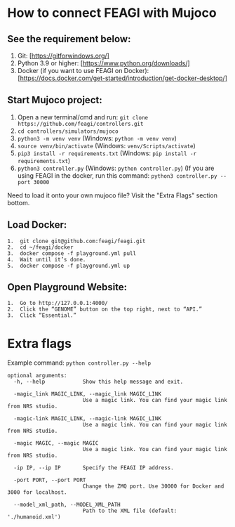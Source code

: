 # How to connect FEAGI with Mujoco

## See the requirement below:
1) Git: [https://gitforwindows.org/]  
2) Python 3.9 or higher: [https://www.python.org/downloads/]  
3) Docker (if you want to use FEAGI on Docker): [https://docs.docker.com/get-started/introduction/get-docker-desktop/]  

   
## Start Mujoco project:
1.	Open a new terminal/cmd and run: `git clone https://github.com/feagi/controllers.git`
2. `cd controllers/simulators/mujoco`
3. `python3 -m venv venv` (Windows: `python -m venv venv`)
4. `source venv/bin/activate` (Windows: `venv/Scripts/activate`)
5. `pip3 install -r requirements.txt` (Windows: `pip install -r requirements.txt`)
6. `python3 controller.py` (Windows: `python controller.py`) (If you are using FEAGI in the docker, run this command: `python3 controller.py --port 30000`

Need to load it onto your own mujoco file? Visit the "Extra Flags" section bottom.

## Load Docker:

	1.	git clone git@github.com:feagi/feagi.git
	2.	cd ~/feagi/docker
	3.	docker compose -f playground.yml pull
	4.	Wait until it’s done.
	5.	docker compose -f playground.yml up

## Open Playground Website:

	1.	Go to http://127.0.0.1:4000/
	2.	Click the “GENOME” button on the top right, next to “API.”
	3.	Click “Essential.”


# Extra flags
Example command: `python controller.py --help`
```
optional arguments:
  -h, --help            Show this help message and exit.
  
  -magic_link MAGIC_LINK, --magic_link MAGIC_LINK
                        Use a magic link. You can find your magic link from NRS studio.
                        
  -magic-link MAGIC_LINK, --magic-link MAGIC_LINK
                        Use a magic link. You can find your magic link from NRS studio.
                        
  -magic MAGIC, --magic MAGIC
                        Use a magic link. You can find your magic link from NRS studio.
                        
  -ip IP, --ip IP       Specify the FEAGI IP address.
  
  -port PORT, --port PORT
                        Change the ZMQ port. Use 30000 for Docker and 3000 for localhost.

  --model_xml_path, --MODEL_XML_PATH
                        Path to the XML file (default: './humanoid.xml')
```
